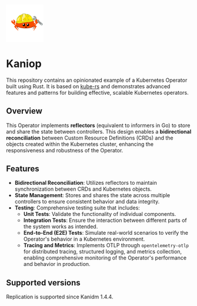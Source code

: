 <img src="https://raw.githubusercontent.com/pando85/kaniop/master/artwork/logo.png" width="20%" height="auto" />

# Kaniop

This repository contains an opinionated example of a Kubernetes Operator built using Rust. It is based on [kube-rs](https://kube.rs/) and demonstrates advanced features and patterns for building effective, scalable Kubernetes operators.

## Overview

This Operator implements **reflectors** (equivalent to informers in Go) to store and share the state between controllers. This design enables a **bidirectional reconciliation** between Custom Resource Definitions (CRDs) and the objects created within the Kubernetes cluster, enhancing the responsiveness and robustness of the Operator.

## Features

- **Bidirectional Reconciliation**: Utilizes reflectors to maintain synchronization between CRDs and Kubernetes objects.
- **State Management**: Stores and shares the state across multiple controllers to ensure consistent behavior and data integrity.
- **Testing**: Comprehensive testing suite that includes:
  - **Unit Tests**: Validate the functionality of individual components.
  - **Integration Tests**: Ensure the interaction between different parts of the system works as intended.
  - **End-to-End (E2E) Tests**: Simulate real-world scenarios to verify the Operator's behavior in a Kubernetes environment.
  - **Tracing and Metrics**: Implements OTLP through `opentelemetry-otlp` for distributed tracing, structured logging, and metrics collection, enabling comprehensive monitoring of the Operator's performance and behavior in production.

## Supported versions

Replication is supported since Kanidm 1.4.4.
